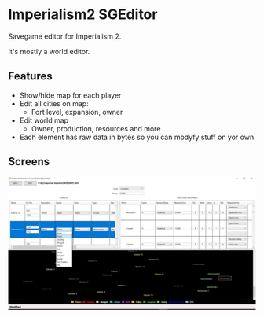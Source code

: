 # Imperialism2 SGEditor

Savegame editor for Imperialism 2.

It's mostly a world editor.

## Features

* Show/hide map for each player
* Edit all cities on map:
  * Fort level, expansion, owner
* Edit world map
  * Owner, production, resources and more
* Each element has raw data in bytes so you can modyfy stuff on yor own

## Screens

![Imperialism2SGEditor-screen](https://github.com/Reken41/ImperiumGalacticaSGEditor/raw/master/Screens/1.jpg)
